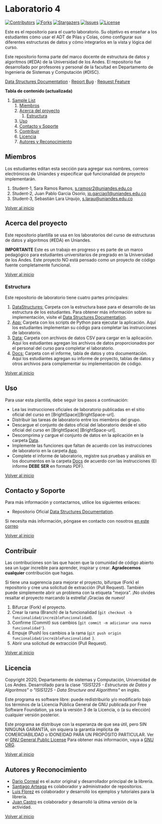 # Laboratorio 4

[![Contributors][laboratorio-4-contributors-shield]][laboratorio-4-contributors-url]
[![Forks][laboratorio-4-forks-shield]][laboratorio-4-forks-url]
[![Stargazers][laboratorio-4-stars-shield]][laboratorio-4-stars-url]
[![Issues][laboratorio-4-issues-shield]][laboratorio-4-issues-url]
[![License][laboratorio-4-license-shield]][laboratorio-4-license-url]

Este es el repositorio para el cuarto laboratorio. Su objetivo es enseñar a los estudiantes cómo usar el ADT de Pilas y Colas, cómo configurar sus diferentes estructuras de datos y cómo integrarlos en la vista y lógica del curso.

Este repositorio forma parte del marco docente de estructura de datos y algoritmos (#EDA) de la Universidad de los Andes. El repositorio fue desarrollado por profesores y personal de la facultad en Departamento de Ingenieria de Sistemas y Computación (#DISC).

[Data Structures Documentation][data-struc-url] · [Report Bug][laboratorio-4-bugs-url] · [Request Feature][laboratorio-4-issues-url]

**Tabla de contenido (actualizada)**

1. [Sample List](#laboratorio-4)
   1. [Miembros](#Miembros)
   2. [Acerca del proyecto](#Acerca-del-proyecto)
      1. [Estructura](#Estructura)
   3. [Uso](#Uso)
   4. [Contacto y Soporte](#Contacto-y-Soporte)
   5. [Contribuir](#Contribuir)
   6. [Licencia](#Licencia)
   7. [Autores y Reconocimiento](#Autores-y-Reconocimiento)

## Miembros

Los estudiantes editan esta sección para agregar sus nombres, correos electrónicos de Uniandes y especificar qué funcionalidad de proyecto implementarán.

1. Student-1, Sara Ramos Ramos, <s.ramosr2@uniandes.edu.co>
2. Student-2, Juan Pablo Garcia Osorio, <jp.garciao1@uniandes.edu.co>
3. Student-3, Sebastián Lara Urquijo, <s.larau@uniandes.edu.co>

[Volver al inicio](#laboratorio-4)

<!-- ABOUT THE PROJECT -->

## Acerca del proyecto

Este repositorio plantilla se usa en los laboratorios del curso de estructuras de datos y algoritmos (#EDA) en Uniandes.

**IMPORTANTE** Este es un trabajo en progreso y es parte de un marco pedagógico para estudiantes universitarios de pregrado en la Universidad de los Andes. Este proyecto NO está pensado como un proyecto de código fuente completamente funcional.

[Volver al inicio](#laboratorio-4)

### Estructura

Este repositorio de laboratorio tiene cuatro partes principales:

1. [DataStructures:](./DataStructures) Carpeta con la estructura base para el desarrollo de las estructura de los estudiantes. Para obtener más información sobre su implementación, visite el [Data Structures Documentation][data-struc-url].
1. [App:](./App) Carpeta con los scripts de Python para ejecutar la aplicación. Aquí los estudiantes implementan su código para completar las instrucciones de laboratorio.
1. [Data:](./Data) Carpeta con archivos de datos CSV para cargar en la aplicación. Aquí los estudiantes agregan los archivos de datos proporcionados por el personal del curso para completar el laboratorio.
1. [Docs:](./Docs) Carpeta con el informe, tabla de datos y otra documentación. Aquí los estudiantes agregan su informe de proyecto, tablas de datos y otros archivos para complementar su implementación de código.

[Volver al inicio](#laboratorio-4)

## Uso

Para usar esta plantilla, debe seguir los pasos a continuación:

- Lea las instrucciones oficiales de laboratorio publicadas en el sitio oficial del curso en [BrightSpace][BrightSpace-url].
- Distribuir las tareas de laboratorio entre los miembros del grupo.
- Descargue el conjunto de datos oficial del laboratorio desde el sitio oficial del curso en [BrightSpace] [BrightSpace-url].
- Descomprima y cargue el conjunto de datos en la aplicación en la carpeta [Data](./Data).
- Implemente las funciones que faltan de acuerdo con las instrucciones de laboratorio en la carpeta [App](./App).
- Complete el informe de laboratorio, registre sus pruebas y análisis en los documentos en la carpeta [Docs](./Docs) de acuerdo con las instrucciones (El informe **DEBE SER** en formato PDF).

[Volver al inicio](#laboratorio-4)

<!-- CONTACT -->

## Contacto y Soporte

Para más información y contactarnos, utilice los siguientes enlaces:

- Repositorio Oficial [Data Structures Documentation][data-struc-url].

Si necesita más información, póngase en contacto con nosotros [en este correo](mailto:isis1225@uniandes.edu.co)

[Volver al inicio](#laboratorio-4)

<!-- CONTRIBUTING -->

## Contribuir

Las contribuciones son las que hacen que la comunidad de código abierto sea un lugar increíble para aprender, inspirar y crear. **Agradecemos cualquier** contribución que hagas.

Si tiene una sugerencia para mejorar el proyecto, bifurque (Fork) el repositorio y cree una solicitud de extracción (Pull Request). También puede simplemente abrir un problema con la etiqueta "mejora".
¡No olvides resaltar el proyecto marcando la estrella! ¡Gracias de nuevo!

1. Bifurcar (Fork) el proyecto.
2. Crear la rama (Branch) de la funcionalidad (`git checkout -b funcionalidad/increibleFuncionalidad`).
3. Confirme (Commit) sus cambios (`git commit -m adicionar una nueva funcionalidad'`).
4. Empuje (Push) los cambios a la rama (`git push origin funcionalidad/increibleFuncionalidad `).
5. Abrir una solicitud de extracción (Pull Request).

[Volver al inicio](#laboratorio-4)

<!-- LICENSE -->

## Licencia

Copyright 2020, Departamento de sistemas y Computación, Universidad de Los Andes.
Desarrollado para la clase _"ISIS1225 - Estructuras de Datos y Algoritmos"_ o _"ISIS1225 - Data Structure and Algorithms"_ en inglés.

Este programa es software libre: puede redistribuirlo y/o modificarlo bajo los términos de la Licencia Pública General de GNU publicada por Free Software Foundation, ya sea la versión 3 de la Licencia, o (a su elección) cualquier versión posterior.

Este programa se distribuye con la esperanza de que sea útil, pero SIN NINGUNA GARANTÍA, sin siquiera la garantía implícita de COMERCIABILIDAD o IDONEIDAD PARA UN PROPÓSITO PARTICULAR. Ver el [GNU General Public License](LICENSE) Para obtener más información, vaya a [GNU ORG][gnu-url].

[Volver al inicio](#laboratorio-4)

<!-- ACKNOWLEDGMENTS -->

## Autores y Reconocimiento

- [Dario Correal][dariocorreal-url] es el autor original y desarrollador principal de la librería.
- [Santiago Arteaga][phillipus85-url] es colaborador y administrador de repositorios.
- [Luis Florez][le99-url] es colaborador y desarrolló los ejemplos y tutoriales para la librería.
- [Juan Castro][jpcastroa1-url] es colaborador y desarrolló la última versión de la actividad.

[Volver al inicio](#laboratorio-4)

[data-struc-url]: https://isis1225devs.github.io/ISIS1225-Structure-Documentation/
[uniandes-url]: https://cursos.virtual.uniandes.edu.co/isis1225/
[organization-url]: https://github.com/ISIS1225DEVS/
[disclib-url]: https://github.com/ISIS1225DEVS/ISIS1225-Lib
[demo-url]: https://github.com/ISIS1225DEVS/ISIS1225-Examples
[bugs-url]: https://github.com/ISIS1225DEVS/ISIS1225-Lib/issues
[issues-url]: https://github.com/ISIS1225DEVS/ISIS1225-Lib/issues
[gnu-url]: http://www.gnu.org/licenses/
[dariocorreal-url]: https://github.com/dariocorreal
[phillipus85-url]: https://github.com/phillipus85
[le99-url]: https://github.com/le99
[jpcastroa1-url]: https://github.com/jpcastroa1
[laboratorio-4-contributors-shield]: https://img.shields.io/github/contributors/ISIS1225DEVS/ISIS1225-Laboratorio-4.svg?style=for-the-badge
[laboratorio-4-contributors-url]: https://github.com/ISIS1225DEVS/ISIS1225-Laboratorio-4/graphs/contributors
[laboratorio-4-forks-shield]: https://img.shields.io/github/forks/ISIS1225DEVS/ISIS1225-Laboratorio-4.svg?style=for-the-badge
[laboratorio-4-forks-url]: https://github.com/ISIS1225DEVS/ISIS1225-Laboratorio-4/network/members
[laboratorio-4-stars-shield]: https://img.shields.io/github/stars/ISIS1225DEVS/ISIS1225-Laboratorio-4.svg?style=for-the-badge
[laboratorio-4-stars-url]: https://github.com/ISIS1225DEVS/ISIS1225-Laboratorio-4/stargazers
[laboratorio-4-issues-shield]: https://img.shields.io/github/issues/ISIS1225DEVS/ISIS1225-Laboratorio-4.svg?style=for-the-badge
[laboratorio-4-issues-url]: https://github.com/ISIS1225DEVS/ISIS1225-Laboratorio-4/issues
[laboratorio-4-license-shield]: https://img.shields.io/badge/License-GPLv3-blue.svg?style=for-the-badge
[laboratorio-4-license-url]: https://github.com/ISIS1225DEVS/ISIS1225-Laboratorio-4/blob/master/LICENSE
[laboratorio-4-bugs-url]: https://github.com/ISIS1225DEVS/ISIS1225-Laboratorio-4/issues
[laboratorio-4-issues-url]: https://github.com/ISIS1225DEVS/ISIS1225-Laboratorio-4/issues
[contributors-shield]: https://img.shields.io/github/contributors/ISIS1225DEVS/ISIS1225-Lib.svg?style=for-the-badge
